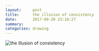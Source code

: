 ```yaml
---
layout:     post
title:      the illusion of consistency
date:       2017-09-20 23:18:27
summary:    
categories: drawing
---
```

![the illusion of consistency](/images/diary/the-illusion-of-consistency.png "Do not seek it.")
